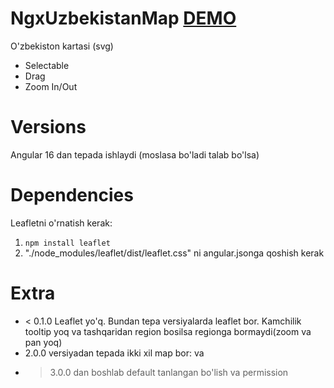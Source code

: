 # NgxUzbekistanMap [DEMO](https://stackblitz.com/edit/stackblitz-starters-sfphfr)

O'zbekiston kartasi (svg)

- Selectable
- Drag
- Zoom In/Out

# Versions

Angular 16 dan tepada ishlaydi (moslasa bo'ladi talab bo'lsa)

# Dependencies

Leafletni o'rnatish kerak:

1. `npm install leaflet`
2. "./node_modules/leaflet/dist/leaflet.css" ni angular.jsonga qoshish kerak

# Extra

- < 0.1.0 Leaflet yo'q. Bundan tepa versiyalarda leaflet bor. Kamchilik tooltip yoq va tashqaridan region bosilsa regionga bormaydi(zoom va pan yoq)
- 2.0.0 versiyadan tepada ikki xil map bor: <ngx-uzbekistan-map /> va <ngx-uzbekistan-map-leaflet />
- > 3.0.0 dan boshlab default tanlangan bo'lish va permission
